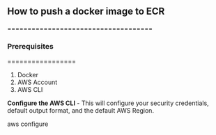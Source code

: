 ## How to push a docker image to ECR
====================================

### Prerequisites
=================

1. Docker
2. AWS Account
3. AWS CLI 

**Configure the AWS CLI** - This will configure your security credentials, default output format, and the default AWS Region.

aws configure